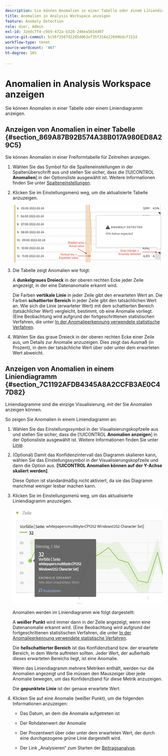 ```yaml
---
description: Sie können Anomalien in einer Tabelle oder einem Liniendiagramm anzeigen.
title: Anomalien in Analysis Workspace anzeigen
feature: Anomaly Detection
role: User, Admin
exl-id: 32edc7f4-c9b9-472a-b328-246ea5b54d07
source-git-commit: bc56f3567d2285d063ef35f316e22699bdcf151d
workflow-type: tm+mt
source-wordcount: '467'
ht-degree: 16%

---
```


# Anomalien in Analysis Workspace anzeigen

Sie können Anomalien in einer Tabelle oder einem Liniendiagramm anzeigen.

## Anzeigen von Anomalien in einer Tabelle {#section_869A87B92B574A38B017A980ED8A29C5}

Sie können Anomalien in einer Freiformtabelle für Zeitreihen anzeigen.

1. Wählen Sie das Symbol für die Spalteneinstellungen in der Spaltenüberschrift aus und stellen Sie sicher, dass die [!UICONTROL **Anomalien**] in der Optionsliste ausgewählt ist. Weitere Informationen finden Sie unter [Spalteneinstellungen](/help/analyze/analysis-workspace/visualizations/freeform-table/column-row-settings/column-settings.md).

1. Klicken Sie im Einstellungsmenü weg, um die aktualisierte Tabelle anzuzeigen.

   ![](assets/anomaly_detected.png)

1. Die Tabelle zeigt Anomalien wie folgt:

   A **dunkelgraues Dreieck** in der oberen rechten Ecke jeder Zeile angezeigt, in der eine Datenanomalie erkannt wird.

   Die Farben **vertikale Linie** in jeder Zeile gibt den erwarteten Wert an. Die Farben **schattierter Bereich** in jeder Zeile gibt den tatsächlichen Wert an. Wie sich die Linie (erwarteter Wert) mit dem schattierten Bereich (tatsächlicher Wert) vergleicht, bestimmt, ob eine Anomalie vorliegt. (Eine Beobachtung wird aufgrund der fortgeschrittenen statistischen Verfahren, die unter [In der Anomalieerkennung verwendete statistische Verfahren](/help/analyze/analysis-workspace/virtual-analyst/c-anomaly-detection/statistics-anomaly-detection.md).

1. Wählen Sie das graue Dreieck in der oberen rechten Ecke einer Zeile aus, um Details zur Anomalie anzuzeigen. Dies zeigt das Ausmaß (in Prozent), in dem der tatsächliche Wert über oder unter dem erwarteten Wert abweicht.

## Anzeigen von Anomalien in einem Liniendiagramm {#section_7C1192AFDB4345A8A2CCFB3AE0C47D82}

Liniendiagramme sind die einzige Visualisierung, mit der Sie Anomalien anzeigen können.

So zeigen Sie Anomalien in einem Liniendiagramm an:

1. Wählen Sie das Einstellungssymbol in der Visualisierungskopfzeile aus und stellen Sie sicher, dass die [!UICONTROL **Anomalien anzeigen**] in der Optionsliste ausgewählt ist. Weitere Informationen finden Sie unter [Linie](/help/analyze/analysis-workspace/visualizations/line.md).

1. (Optional) Damit das Konfidenzintervall das Diagramm skalieren kann, wählen Sie das Einstellungssymbol in der Visualisierungskopfzeile und dann die Option aus. **[!UICONTROL Anomalien können auf der Y-Achse skaliert werden]**.

   Diese Option ist standardmäßig nicht aktiviert, da sie das Diagramm manchmal weniger lesbar machen kann.

1. Klicken Sie im Einstellungsmenü weg, um das aktualisierte Liniendiagramm anzuzeigen.

   ![](assets/anomaly_linechart.png)

   Anomalien werden im Liniendiagramm wie folgt dargestellt:

   A **weißer Punkt** wird immer dann in der Zeile angezeigt, wenn eine Datenanomalie erkannt wird. (Eine Beobachtung wird aufgrund der fortgeschrittenen statistischen Verfahren, die unter [In der Anomalieerkennung verwendete statistische Verfahren](/help/analyze/analysis-workspace/virtual-analyst/c-anomaly-detection/statistics-anomaly-detection.md).

   Die **hellschattierter Bereich** ist das Konfidenzband bzw. der erwartete Bereich, in dem Werte auftreten sollten. Jeder Wert, der außerhalb dieses erwarteten Bereichs liegt, ist eine Anomalie.

   Wenn das Liniendiagramm mehrere Metriken enthält, werden nur die Anomalien angezeigt und Sie müssen den Mauszeiger über jede Anomalie bewegen, um das Konfidenzband für diese Metrik anzuzeigen.

   Die **gepunktete Linie** ist der genaue erwartete Wert.

1. Klicken Sie auf eine Anomalie (weißer Punkt), um die folgenden Informationen anzuzeigen:

   * Das Datum, an dem die Anomalie aufgetreten ist

   * Der Rohdatenwert der Anomalie

   * Der Prozentwert über oder unter dem erwarteten Wert, der durch eine durchgezogene grüne Linie dargestellt wird.

   * Der Link „Analysieren“ zum Starten der [Beitragsanalyse](/help/analyze/analysis-workspace/virtual-analyst/contribution-analysis/ca-tokens.md).





